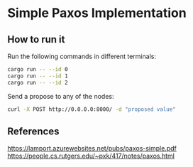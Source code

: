 # Simple Paxos Implementation

## How to run it

Run the following commands in different terminals:

```bash
cargo run -- --id 0
cargo run -- --id 1
cargo run -- --id 2
```

Send a propose to any of the nodes:

```bash
curl -X POST http://0.0.0.0:8000/ -d "proposed value"
```

## References

https://lamport.azurewebsites.net/pubs/paxos-simple.pdf
https://people.cs.rutgers.edu/~pxk/417/notes/paxos.html
